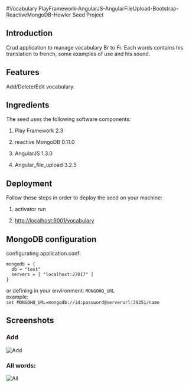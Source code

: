 #Vocabulary PlayFramework-AngularJS-AngularFileUpload-Bootstrap-ReactiveMongoDB-Howler Seed Project

## Introduction

Crud application to manage vocabulary Br to Fr. Each words contains his translation to french, some examples of use and his sound.

## Features
Add/Delete/Edit vocabulary. 


## Ingredients
The seed uses the following software components:

1. Play Framework 2.3

2. reactive MongoDB 0.11.0

3. AngularJS 1.3.0

4. Angular_file_upload 3.2.5

## Deployment
Follow these steps in order to deploy the seed on your machine:

1. activator run

2. [http://localhost:9001/vocabulary](http://localhost:9001/vocabulary) 

## MongoDB configuration     

configurating application.conf:
```
mongodb = {
  db = "test"
  servers = [ "localhost:27017" ]
}
```
or defining in your environment: ```MONGOHQ_URL```    
example:   
```set MONGOHQ_URL=mongodb://id:password@serverurl:39251/name```


## Screenshots

### Add
![Add](./screenshots/Screenshot_Add.png)

### All words:
![All](./screenshots/Screenshot_View.png)
